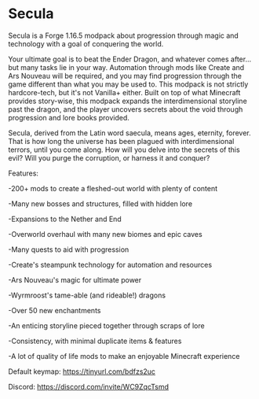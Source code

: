 # Secula
Secula is a Forge 1.16.5 modpack about progression through magic and technology with a goal of conquering the world.

Your ultimate goal is to beat the Ender Dragon, and whatever comes after... but many tasks lie in your way. Automation through mods like Create and Ars Nouveau will be required, and you may find progression through the game different than what you may be used to. This modpack is not strictly hardcore-tech, but it's not Vanilla+ either. Built on top of what Minecraft provides story-wise, this modpack expands the interdimensional storyline past the dragon, and the player uncovers secrets about the void through progression and lore books provided. 

Secula, derived from the Latin word saecula, means ages, eternity, forever. That is how long the universe has been plagued with interdimensional terrors, until you come along. How will you delve into the secrets of this evil? Will you purge the corruption, or harness it and conquer?

Features:

-200+ mods to create a fleshed-out world with plenty of content

-Many new bosses and structures, filled with hidden lore

-Expansions to the Nether and End

-Overworld overhaul with many new biomes and epic caves

-Many quests to aid with progression

-Create's steampunk technology for automation and resources

-Ars Nouveau's magic for ultimate power

-Wyrmroost's tame-able (and rideable!) dragons

-Over 50 new enchantments

-An enticing storyline pieced together through scraps of lore

-Consistency, with minimal duplicate items & features

-A lot of quality of life mods to make an enjoyable Minecraft experience


Default keymap: https://tinyurl.com/bdfzs2uc

Discord: https://discord.com/invite/WC9ZqcTsmd
